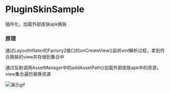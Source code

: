 # PluginSkinSample
插件化，加载外部皮肤apk换肤

### 原理
通过LayoutInflater的Factory2接口的onCreateView()监听xml解析过程，拿到符合换肤的view并存储到集合中     

通过反射调用AssetManager中的addAssetPath()加载外部皮肤apk中的资源，view集合遍历替换资源

![演示gif](github.com/CoderWalterXu/PluginSkinSample/blob/master/picture/skin.gif)
